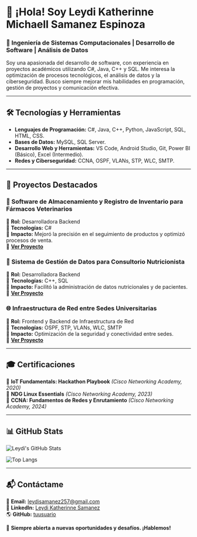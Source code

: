 # 👋 ¡Hola! Soy Leydi Katherinne Michaell Samanez Espinoza

### 🚀 Ingeniería de Sistemas Computacionales | Desarrollo de Software | Análisis de Datos

Soy una apasionada del desarrollo de software, con experiencia en proyectos académicos utilizando
C#, Java, C++ y SQL. Me interesa la optimización de procesos tecnológicos, el análisis de datos y la ciberseguridad. 
Busco siempre mejorar mis habilidades en programación, gestión de proyectos y comunicación efectiva.

---

## 🛠 **Tecnologías y Herramientas**
- **Lenguajes de Programación:** C#, Java, C++, Python, JavaScript, SQL, HTML, CSS.
- **Bases de Datos:** MySQL, SQL Server.
- **Desarrollo Web y Herramientas:** VS Code, Android Studio, Git, Power BI (Básico), Excel (Intermedio).
- **Redes y Ciberseguridad:** CCNA, OSPF, VLANs, STP, WLC, SMTP.

---

## 📌 **Proyectos Destacados**
### 🏥 Software de Almacenamiento y Registro de Inventario para Fármacos Veterinarios
🔹 **Rol:** Desarrolladora Backend  
🔹 **Tecnologías:** C#  
🔹 **Impacto:** Mejoró la precisión en el seguimiento de productos y optimizó procesos de venta.  
🔹 **[Ver Proyecto](https://github.com/leydisamanez/SOFTWARE-DE-ALMACENAMIENTO-REGISTRO-DE-INVENTARIO-Y-VENTAS-DE-F-RMACOS-VETERINARIOS)**  

### 🍎 Sistema de Gestión de Datos para Consultorio Nutricionista
🔹 **Rol:** Desarrolladora Backend  
🔹 **Tecnologías:** C++, SQL  
🔹 **Impacto:** Facilitó la administración de datos nutricionales y de pacientes.  
🔹 **[Ver Proyecto](https://github.com/leydisamanez/SOFTWARE-DE-GESTI-N-DE-DATOS-PARA-EL-CONSULTORIO-NUTRICIONISTA-NUTRISALUD)**  

### 🌐 Infraestructura de Red entre Sedes Universitarias 
🔹 **Rol:** Frontend y Backend de Infraestructura de Red  
🔹 **Tecnologías:** OSPF, STP, VLANs, WLC, SMTP  
🔹 **Impacto:** Optimización de la seguridad y conectividad entre sedes.  
🔹 **[Ver Proyecto](https://github.com/leydisamanez/Infraestructura-de-Red-entre-Sedes-Universitarias)**  

---

## 🎓 **Certificaciones**
📜 **IoT Fundamentals: Hackathon Playbook** *(Cisco Networking Academy, 2020)*  
📜 **NDG Linux Essentials** *(Cisco Networking Academy, 2023)*  
📜 **CCNA: Fundamentos de Redes y Enrutamiento** *(Cisco Networking Academy, 2024)*  

---

## 📊 **GitHub Stats**
![Leydi's GitHub Stats](https://github-readme-stats.vercel.app/api?username=leydisamanez&show_icons=true&theme=radical)


![Top Langs](https://github-readme-stats.vercel.app/api/top-langs/?username=leydisamanez&layout=compact&theme=radical)

---

## 📬 **Contáctame**
📩 **Email:** [leydisamanez257@gmail.com](mailto:leydisamanez257@gmail.com)  
💼 **LinkedIn:** [Leydi Katherinne Samanez](https://www.linkedin.com/in/leydi-katherinne-michaell-samanez-espinoza)  
🌎 **GitHub:** [tuusuario](https://github.com/leydisamanez)  

🚀 **Siempre abierta a nuevas oportunidades y desafíos. ¡Hablemos!**
